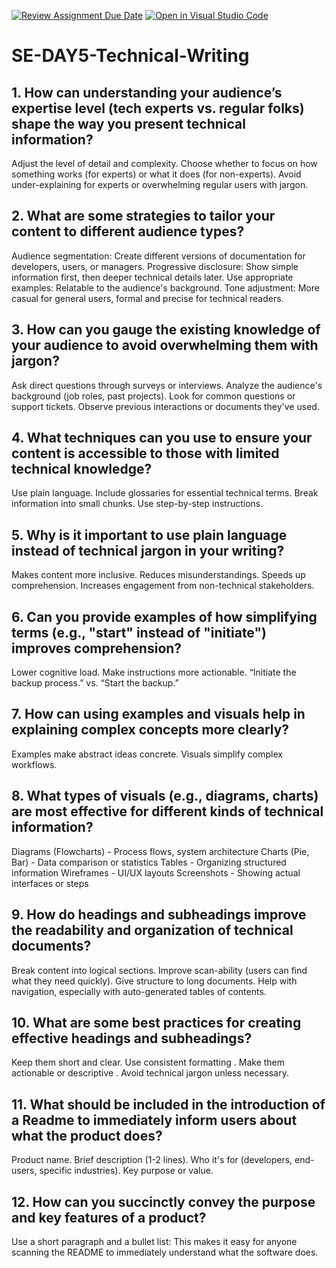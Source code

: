 [![Review Assignment Due Date](https://classroom.github.com/assets/deadline-readme-button-22041afd0340ce965d47ae6ef1cefeee28c7c493a6346c4f15d667ab976d596c.svg)](https://classroom.github.com/a/zsAR-pyY)
[![Open in Visual Studio Code](https://classroom.github.com/assets/open-in-vscode-2e0aaae1b6195c2367325f4f02e2d04e9abb55f0b24a779b69b11b9e10269abc.svg)](https://classroom.github.com/online_ide?assignment_repo_id=18933918&assignment_repo_type=AssignmentRepo)
# SE-DAY5-Technical-Writing
## 1. How can understanding your audience’s expertise level (tech experts vs. regular folks) shape the way you present technical information?
Adjust the level of detail and complexity.
Choose whether to focus on how something works (for experts) or what it does (for non-experts).
Avoid under-explaining for experts or overwhelming regular users with jargon.

## 2. What are some strategies to tailor your content to different audience types?
Audience segmentation: Create different versions of documentation for developers, users, or managers.
Progressive disclosure: Show simple information first, then deeper technical details later.
Use appropriate examples: Relatable to the audience's background.
Tone adjustment: More casual for general users, formal and precise for technical readers.

## 3. How can you gauge the existing knowledge of your audience to avoid overwhelming them with jargon?
Ask direct questions through surveys or interviews.
Analyze the audience's background (job roles, past projects).
Look for common questions or support tickets.
Observe previous interactions or documents they've used.

## 4. What techniques can you use to ensure your content is accessible to those with limited technical knowledge?
Use plain language.
Include glossaries for essential technical terms.
Break information into small chunks.
Use step-by-step instructions.

## 5. Why is it important to use plain language instead of technical jargon in your writing?
Makes content more inclusive.
Reduces misunderstandings.
Speeds up comprehension.
Increases engagement from non-technical stakeholders.

## 6. Can you provide examples of how simplifying terms (e.g., "start" instead of "initiate") improves comprehension?
Lower cognitive load.
Make instructions more actionable.
“Initiate the backup process.” vs. “Start the backup.”

## 7. How can using examples and visuals help in explaining complex concepts more clearly?
Examples make abstract ideas concrete.
Visuals simplify complex workflows.

## 8. What types of visuals (e.g., diagrams, charts) are most effective for different kinds of technical information?
Diagrams (Flowcharts) -	Process flows, system architecture
Charts (Pie, Bar) -	Data comparison or statistics
Tables -	Organizing structured information
Wireframes -	UI/UX layouts
Screenshots -	Showing actual interfaces or steps

## 9. How do headings and subheadings improve the readability and organization of technical documents?
Break content into logical sections.
Improve scan-ability (users can find what they need quickly).
Give structure to long documents.
Help with navigation, especially with auto-generated tables of contents.

## 10. What are some best practices for creating effective headings and subheadings?
Keep them short and clear.
Use consistent formatting .
Make them actionable or descriptive .
Avoid technical jargon unless necessary.

## 11. What should be included in the introduction of a Readme to immediately inform users about what the product does?
Product name.
Brief description (1-2 lines).
Who it's for (developers, end-users, specific industries).
Key purpose or value.

## 12. How can you succinctly convey the purpose and key features of a product?
Use a short paragraph and a bullet list:
This makes it easy for anyone scanning the README to immediately understand what the software does.
